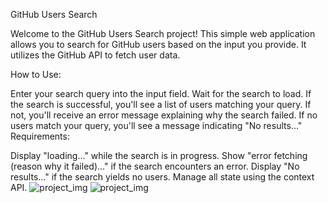 GitHub Users Search

Welcome to the GitHub Users Search project! This simple web application allows you to search for GitHub users based on the input you provide. It utilizes the GitHub API to fetch user data.

How to Use:

Enter your search query into the input field.
Wait for the search to load. If the search is successful, you'll see a list of users matching your query. If not, you'll receive an error message explaining why the search failed.
If no users match your query, you'll see a message indicating "No results..."
Requirements:

Display "loading..." while the search is in progress.
Show "error fetching (reason why it failed)..." if the search encounters an error.
Display "No results..." if the search yields no users.
Manage all state using the context API.
![project_img](img/githubSearch1.png)
![project_img](img/githubSearch2.png)
